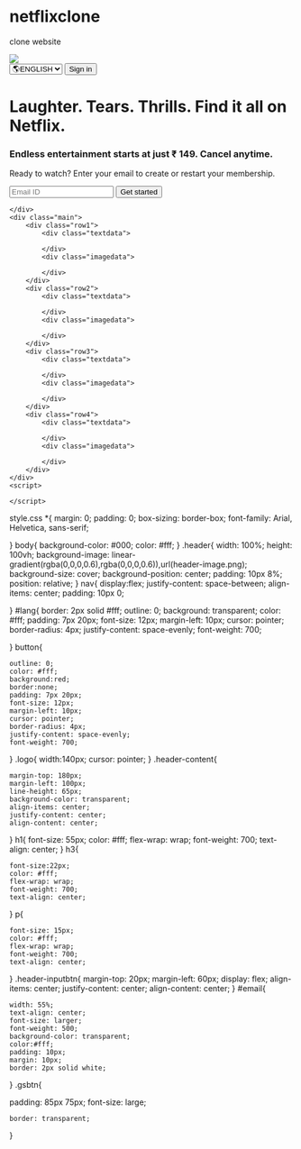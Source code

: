 # netflixclone
clone website
<!DOCTYPE html>
<html lang="en">
<head>
    <meta charset="UTF-8">
    <meta name="viewport" content="width=device-width, initial-scale=1.0">
    <link rel="stylesheet" href="style.css">
    <title>netflix</title>
</head>
<body>
    <div class="header">
        <nav>
            <img src="logo.png" class="logo">
            <div class="signinbtn">
                <select name="lang" id="lang">
                    <option value="eng">&#127758;ENGLISH</option>
                    <option value="HIN">&#127758;HINDI</option>
                </select>
                <button>Sign in</button>
            </div>
        </nav>
        <div class="header-content">
            <h1>Laughter. Tears. Thrills. Find it all on Netflix.</h1>
            <h3>Endless entertainment starts at just ₹ 149. Cancel anytime.</h3> 
            <p>Ready to watch? Enter your email to create or restart your membership.</p>  
            <form class="header-inputbtn">
                <input type="text" name="email" id="email" placeholder="Email ID" required>
                <button id="gsbtn">Get started</button>
            </form>         
        </div>

    </div>
    <div class="main">
        <div class="row1">
            <div class="textdata">

            </div>
            <div class="imagedata">

            </div>
        </div>
        <div class="row2">
            <div class="textdata">

            </div>
            <div class="imagedata">
                
            </div>
        </div>
        <div class="row3">
            <div class="textdata">

            </div>
            <div class="imagedata">
                
            </div>
        </div>
        <div class="row4">
            <div class="textdata">

            </div>
            <div class="imagedata">
                
            </div>
        </div>
    </div>
    <script>
        
    </script>
</body>
</html>


style.css
*{
    margin: 0;
    padding: 0;
    box-sizing: border-box;
    font-family: Arial, Helvetica, sans-serif;

}
body{
    background-color: #000;
    color: #fff;
}
.header{
    width: 100%;
    height: 100vh;
    background-image: linear-gradient(rgba(0,0,0,0.6),rgba(0,0,0,0.6)),url(header-image.png);
    background-size: cover;
    background-position: center;
    padding: 10px 8%;
    position: relative;
}
nav{
    display:flex;
    justify-content: space-between;
    align-items: center;
    padding: 10px 0;

}
#lang{
    border: 2px solid #fff;
    outline: 0;
    background: transparent;
    color: #fff;
    padding: 7px 20px;
    font-size: 12px;
    margin-left: 10px;
    cursor: pointer;
    border-radius: 4px;
    justify-content: space-evenly;
    font-weight: 700;


}
button{
   
    outline: 0;
    color: #fff;
    background:red;
    border:none;
    padding: 7px 20px;
    font-size: 12px;
    margin-left: 10px;
    cursor: pointer;
    border-radius: 4px;
    justify-content: space-evenly;
    font-weight: 700;
}
.logo{
    width:140px;
    cursor: pointer;
}
.header-content{
   
    margin-top: 180px;
    margin-left: 100px;
    line-height: 65px;
    background-color: transparent;
    align-items: center;
    justify-content: center;
    align-content: center;
}
h1{
    font-size: 55px;
    color: #fff;
    flex-wrap: wrap;
    font-weight: 700;
    text-align: center;
}
h3{
    
    font-size:22px;
    color: #fff;
    flex-wrap: wrap;
    font-weight: 700;
    text-align: center;

}
p{
    
    font-size: 15px;
    color: #fff;
    flex-wrap: wrap;
    font-weight: 700;
    text-align: center;
}
.header-inputbtn{
    margin-top: 20px;
    margin-left: 60px;
    display: flex;
    align-items: center;
    justify-content: center;
    align-content: center;
}
#email{
    
    width: 55%;
    text-align: center;
    font-size: larger;
    font-weight: 500;
    background-color: transparent;
    color:#fff;
    padding: 10px;
    margin: 10px;
    border: 2px solid white;


}
.gsbtn{
   
   padding: 85px 75px;
   font-size: large;
    
    border: transparent;
    
}
